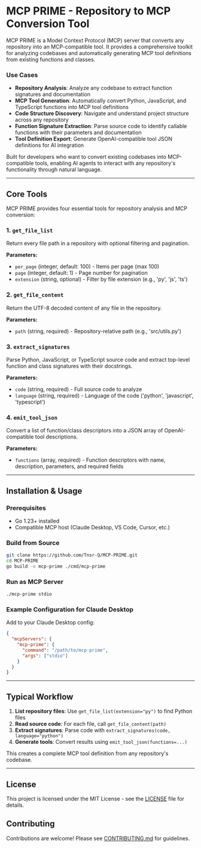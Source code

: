 # MCP PRIME - Repository to MCP Conversion Tool

MCP PRIME is a Model Context Protocol (MCP) server that converts any repository into an MCP-compatible tool. It provides a comprehensive toolkit for analyzing codebases and automatically generating MCP tool definitions from existing functions and classes.

### Use Cases

- **Repository Analysis**: Analyze any codebase to extract function signatures and documentation
- **MCP Tool Generation**: Automatically convert Python, JavaScript, and TypeScript functions into MCP tool definitions
- **Code Structure Discovery**: Navigate and understand project structure across any repository
- **Function Signature Extraction**: Parse source code to identify callable functions with their parameters and documentation
- **Tool Definition Export**: Generate OpenAI-compatible tool JSON definitions for AI integration

Built for developers who want to convert existing codebases into MCP-compatible tools, enabling AI agents to interact with any repository's functionality through natural language.

---

## Core Tools

MCP PRIME provides four essential tools for repository analysis and MCP conversion:

### 1. `get_file_list`
Return every file path in a repository with optional filtering and pagination.

**Parameters:**
- `per_page` (integer, default: 100) - Items per page (max 100)
- `page` (integer, default: 1) - Page number for pagination  
- `extension` (string, optional) - Filter by file extension (e.g., 'py', 'js', 'ts')

### 2. `get_file_content`
Return the UTF-8 decoded content of any file in the repository.

**Parameters:**
- `path` (string, required) - Repository-relative path (e.g., 'src/utils.py')

### 3. `extract_signatures`
Parse Python, JavaScript, or TypeScript source code and extract top-level function and class signatures with their docstrings.

**Parameters:**
- `code` (string, required) - Full source code to analyze
- `language` (string, required) - Language of the code ('python', 'javascript', 'typescript')

### 4. `emit_tool_json`
Convert a list of function/class descriptors into a JSON array of OpenAI-compatible tool descriptions.

**Parameters:**
- `functions` (array, required) - Function descriptors with name, description, parameters, and required fields

---

## Installation & Usage

### Prerequisites
- Go 1.23+ installed
- Compatible MCP host (Claude Desktop, VS Code, Cursor, etc.)

### Build from Source
```bash
git clone https://github.com/Tnsr-Q/MCP-PRIME.git
cd MCP-PRIME
go build -o mcp-prime ./cmd/mcp-prime
```

### Run as MCP Server
```bash
./mcp-prime stdio
```

### Example Configuration for Claude Desktop
Add to your Claude Desktop config:

```json
{
  "mcpServers": {
    "mcp-prime": {
      "command": "/path/to/mcp-prime",
      "args": ["stdio"]
    }
  }
}
```

---

## Typical Workflow

1. **List repository files**: Use `get_file_list(extension="py")` to find Python files
2. **Read source code**: For each file, call `get_file_content(path)`  
3. **Extract signatures**: Parse code with `extract_signatures(code, language="python")`
4. **Generate tools**: Convert results using `emit_tool_json(functions=...)`

This creates a complete MCP tool definition from any repository's codebase.

---

## License

This project is licensed under the MIT License - see the [LICENSE](LICENSE) file for details.

## Contributing

Contributions are welcome! Please see [CONTRIBUTING.md](CONTRIBUTING.md) for guidelines.
